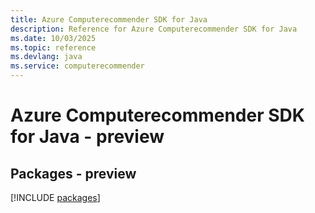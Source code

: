 ```yaml
---
title: Azure Computerecommender SDK for Java
description: Reference for Azure Computerecommender SDK for Java
ms.date: 10/03/2025
ms.topic: reference
ms.devlang: java
ms.service: computerecommender
---
```

# Azure Computerecommender SDK for Java - preview
## Packages - preview
[!INCLUDE [packages](computerecommender-index.md)]